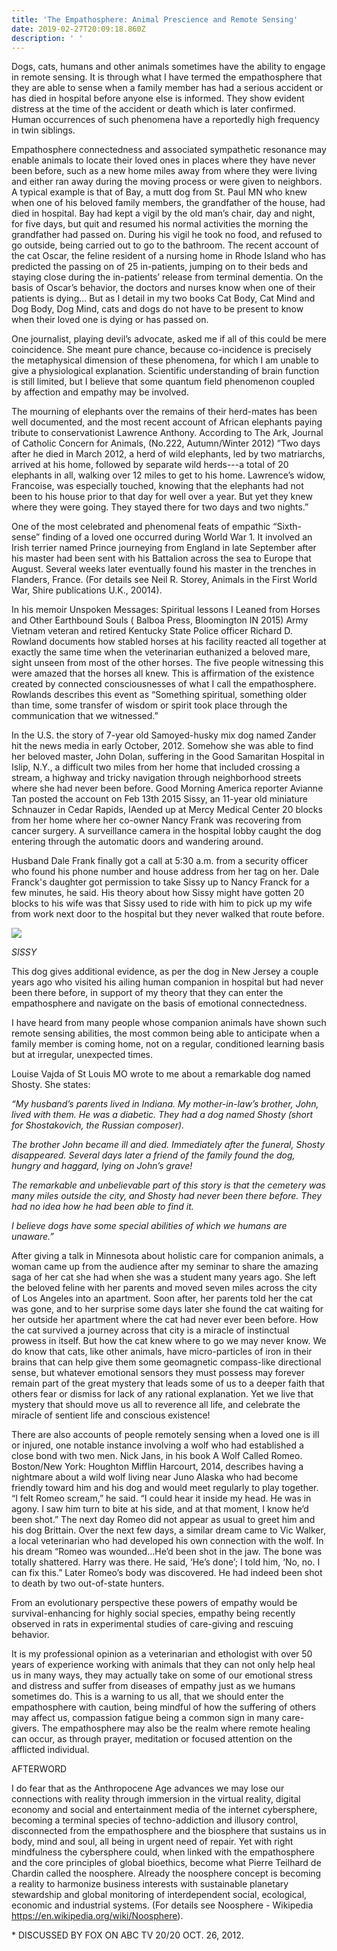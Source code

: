 ```yaml
---
title: 'The Empathosphere: Animal Prescience and Remote Sensing'
date: 2019-02-27T20:09:18.860Z
description: ' '
---
```

Dogs, cats, humans and other animals sometimes have the ability to engage in remote sensing. It is through what I have termed the empathosphere that they are able to sense when a family member has had a serious accident or has died in hospital before anyone else is informed. They show evident distress at the time of the accident or death which is later confirmed. Human occurrences of such phenomena have a reportedly high frequency in twin siblings.

Empathosphere connectedness and associated sympathetic resonance may enable animals to locate their loved ones in places where they have never been before, such as a new home miles away from where they were living and either ran away during the moving process or were given to neighbors.  A typical example is that of Bay, a mutt dog from St. Paul MN who knew when one of his beloved family members, the grandfather of the house, had died in hospital. Bay had kept a vigil by the old man’s chair, day and night, for five days, but quit and resumed his normal activities the morning the grandfather had passed on. During his vigil he took no food, and refused to go outside, being carried out to go to the bathroom. The recent account of the cat Oscar, the feline resident of a nursing home in Rhode Island who has predicted the passing on of 25 in-patients, jumping on to their beds and staying close during the in-patients’ release from terminal dementia. On the basis of Oscar’s behavior, the doctors and nurses know when one of their patients is dying... But as I detail in my two books Cat Body, Cat Mind and Dog Body, Dog Mind, cats and dogs do not have to be present to know when their loved one is dying or has passed on.                                   

One journalist, playing devil’s advocate, asked me if all of this could be mere coincidence. She meant pure chance, because co-incidence is precisely the metaphysical dimension of these phenomena, for which I am unable to give a physiological explanation. Scientific understanding of brain function is still limited, but I believe that some quantum field phenomenon coupled by affection and empathy may be involved.

The mourning of elephants over the remains of their herd-mates has been well documented, and the most recent account of African elephants paying tribute to conservationist Lawrence Anthony. According to The Ark, Journal of Catholic Concern for Animals, (No.222, Autumn/Winter 2012) ”Two days after he died in March 2012, a herd of wild elephants, led by two matriarchs, arrived at his home, followed by separate wild herds---a total of 20 elephants in all, walking over 12 miles to get to his home. Lawrence’s widow, Francoise, was especially touched, knowing that the elephants had not been to his house prior to that day for well over a year. But yet they knew where they were going. They stayed there for two days and two nights.”

One of the most celebrated and phenomenal feats of empathic “Sixth-sense” finding of a loved one occurred during World War 1. It involved an Irish terrier named Prince journeying from England in late September after his master had been sent with his Battalion across the sea to Europe that August. Several weeks later eventually found his master in the trenches in Flanders, France. (For details see Neil R. Storey, Animals in the First World War, Shire publications U.K., 20014).

In his memoir Unspoken Messages: Spiritual lessons I Leaned from Horses and Other Earthbound Souls  ( Balboa Press, Bloomington IN 2015) Army Vietnam veteran and retired Kentucky State Police officer Richard D. Rowland documents how stabled horses at his facility reacted all together at exactly the same time when the veterinarian euthanized a beloved mare, sight unseen from most of the other horses. The five people witnessing this were amazed that the horses all knew. This is affirmation of the existence created by connected consciousnesses of what I call the empathosphere. Rowlands describes this event as “Something spiritual, something older than time, some transfer of wisdom or spirit took place through the communication that we witnessed.”

In the U.S. the story of 7-year old Samoyed-husky mix dog named Zander hit the news media in early October, 2012. Somehow she was able to find her beloved master, John Dolan, suffering in the Good Samaritan Hospital in Islip, N.Y., a difficult two miles from her home that included crossing a stream, a highway and tricky navigation through neighborhood streets where she had never been before. Good Morning America reporter  Avianne Tan posted the account on Feb 13th 2015 Sissy, an 11-year old miniature Schnauzer in Cedar Rapids, IAended up at Mercy Medical Center 20 blocks from her home where her co-owner Nancy Frank was recovering from cancer surgery. A surveillance camera in the hospital lobby caught the dog entering through the automatic doors and wandering around.

Husband Dale Frank finally got a call at 5:30 a.m. from a security officer who found his phone number and house address from her tag on her. Dale Franck's daughter got permission to take Sissy up to Nancy Franck for a few minutes, he said. His theory about how Sissy might have gotten 20 blocks to his wife was that Sissy used to ride with him to pick up my wife from work next door to the hospital but they never walked that route before.

![](/img/sissy.jpg)

_SISSY_

This dog gives additional evidence, as per the dog in New Jersey a couple years ago who visited his ailing human companion in hospital but had never been there before, in support of my theory that they can enter the empathosphere and navigate on the basis of emotional connectedness.

I have heard from many people whose companion animals have shown such remote sensing abilities, the most common being able to anticipate when a family member is coming home, not on a regular, conditioned learning basis but at irregular, unexpected times.

Louise Vajda of St Louis MO wrote to me about a remarkable dog named Shosty. She states:

_“My husband’s parents lived in Indiana. My mother-in-law’s brother, John, lived with them. He was a diabetic. They had a dog named Shosty (short for Shostakovich, the Russian composer)._

_The brother John became ill and died. Immediately after the funeral, Shosty disappeared. Several days later a friend of the family found the dog, hungry and haggard, lying on John’s grave!_

_The remarkable and unbelievable part of this story is that the cemetery was many miles outside the city, and Shosty had never been there before. They had no idea how he had been able to find it._

_I believe dogs have some special abilities of which we humans are unaware.”_

After giving a talk in Minnesota about holistic care for companion animals, a woman came up from the audience after my seminar to share the amazing saga of her cat she had when she was a student many years ago. She left the beloved feline with her parents and moved seven miles across the city of Los Angeles into an apartment. Soon after, her parents told her the cat was gone, and to her surprise some days later she found the cat waiting for her outside her apartment where the cat had never ever been before. How the cat survived a journey across that city is a miracle of instinctual prowess in itself. But how the cat knew where to go we may never know. We do know that cats, like other animals, have micro-particles of iron in their brains that can help give them some geomagnetic compass-like directional sense, but whatever emotional sensors they must possess may forever remain part of the great mystery that leads some of us to a deeper faith that others fear or dismiss for lack of any rational explanation. Yet we live that mystery that should move us all to reverence all life, and celebrate the miracle of sentient life and conscious existence! 

 There are also accounts of people remotely sensing when a loved one is ill or injured, one notable instance involving a wolf who had established a close bond with two men. Nick Jans, in his book A Wolf Called Romeo. Boston/New York: Houghton Mifflin Harcourt, 2014, describes having a nightmare about a wild wolf living near Juno Alaska who had become friendly toward him and his dog and would meet regularly to play together.  “I felt Romeo scream,” he said.  “I could hear it inside my head.  He was in agony. I saw him turn to bite at his side, and at that moment, I know he’d been shot.”  The next day Romeo did not appear as usual to greet him and his dog Brittain. Over the next few days, a similar dream came to Vic Walker, a local veterinarian who had developed his own connection with the wolf.  In his dream “Romeo was wounded…He’d been shot in the jaw.  The bone was totally shattered.  Harry was there.  He said, ‘He’s done’; I told him, ‘No, no.  I can fix this.” Later Romeo’s body was discovered. He had indeed been shot to death by two out-of-state hunters.

From an evolutionary perspective these powers of empathy would be survival-enhancing for highly social species, empathy being recently observed in rats in experimental studies of care-giving and rescuing behavior.

 It is my professional opinion as a veterinarian and ethologist with over 50 years of experience working with animals that they can not only help heal us in many ways, they may actually take on some of our emotional stress and distress and suffer from diseases of empathy just as we humans sometimes do. This is a warning to us all, that we should enter the empathosphere with caution, being mindful of how the suffering of others may affect us, compassion fatigue being a common sign in many care-givers. The empathosphere may also be the realm where remote healing can occur, as through prayer, meditation or focused attention on the afflicted individual.

AFTERWORD

 I do fear that as the Anthropocene Age advances we may lose our connections with reality through immersion in the virtual reality, digital economy and social and entertainment media of the internet cybersphere, becoming a terminal species of techno-addiction and illusory control, disconnected from the empathosphere and the biosphere that sustains us in body, mind and soul, all being in urgent need of repair. Yet with right mindfulness the cybersphere could, when linked with the empathosphere and the core principles of global bioethics, become what Pierre Teilhard de Chardin called the noosphere. Already the noosphere concept is becoming a reality to harmonize business interests with sustainable planetary stewardship and global monitoring of interdependent social, ecological, economic and industrial systems. (For details see Noosphere - Wikipedia https://en.wikipedia.org/wiki/Noosphere).

\* DISCUSSED BY FOX ON ABC TV 20/20 OCT. 26, 2012.
